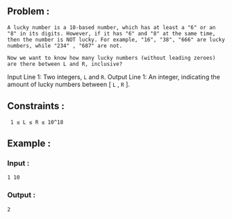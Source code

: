 ## Problem : 
    A lucky number is a 10-based number, which has at least a "6" or an "8" in its digits. However, if it has "6" and "8" at the same time, then the number is NOT lucky. For example, "16", "38", "666" are lucky numbers, while "234" , "687" are not.

    Now we want to know how many lucky numbers (without leading zeroes) are there between L and R, inclusive?

Input
    Line 1: Two integers, `L` and `R`.
Output
    Line 1: An integer, indicating the amount of lucky numbers between [ `L` , `R` ].

## Constraints :
     1 ≤ L ≤ R ≤ 10^18
## Example :

### Input :
    1 10
### Output :
    2